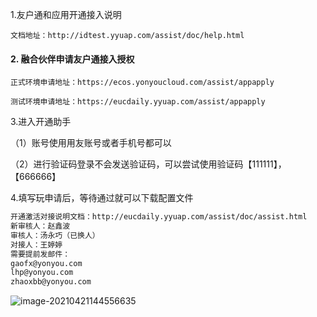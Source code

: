 1.友户通和应用开通接入说明

```https
文档地址：http://idtest.yyuap.com/assist/doc/help.html
```

#### 2. 融合伙伴申请友户通接入授权

```https
正式环境申请地址：https://ecos.yonyoucloud.com/assist/appapply

测试环境申请地址：https://eucdaily.yyuap.com/assist/appapply
```

3.进入开通助手

（1）账号使用用友账号或者手机号都可以

（2）进行验证码登录不会发送验证码，可以尝试使用验证码【111111】，【666666】

4.填写玩申请后，等待通过就可以下载配置文件

```txt
开通激活对接说明文档：http://eucdaily.yyuap.com/assist/doc/assist.html
新审核人：赵鑫波
审核人：汤永巧（已换人）
对接人：王婷婷
需要提前发邮件：
gaofx@yonyou.com
lhp@yonyou.com
zhaoxbb@yonyou.com
```

![image-20210421144556635](F:\MD_Note\Typora笔记\笔记图片\image-20210421144556635.png)